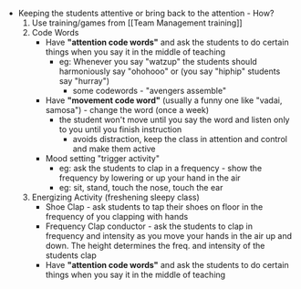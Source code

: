 - Keeping the students attentive or bring back to the attention - How?
    1. Use training/games from [[Team Management training]]
    2. Code Words
        - Have **"attention code words"** and ask the students to do certain things when you say it in the middle of teaching
            - eg: Whenever you say "watzup" the students should harmoniously say "ohohooo" or (you say "hiphip" students say "hurray")
                - some codewords - "avengers assemble"
        - Have **"movement code word"** (usually a funny one like "vadai, samosa") - change the word (once a week)
            - the student won't move until you say the word and listen only to you until you finish instruction
                - avoids distraction, keep the class in attention and control and make them active 
        - Mood setting "trigger activity"
            - eg: ask the students to clap in a frequency - show the frequency by lowering or up your hand in the air 
            - eg: sit, stand, touch the nose, touch the ear
    3. Energizing Activity (freshening sleepy class)
        - Shoe Clap - ask students to tap their shoes on floor in the frequency of you clapping with hands
        - Frequency Clap conductor - ask the students to clap in frequency and intensity as you move your hands in the air up and down. The height determines the freq. and intensity of the students clap
        - Have **"attention code words"** and ask the students to do certain things when you say it in the middle of teaching
